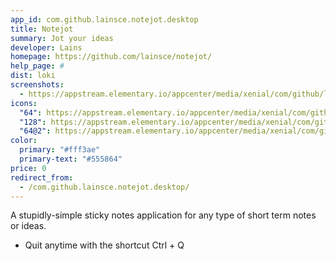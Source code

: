 ```yaml
---
app_id: com.github.lainsce.notejot.desktop
title: Notejot
summary: Jot your ideas
developer: Lains
homepage: https://github.com/lainsce/notejot/
help_page: #
dist: loki
screenshots:
  - https://appstream.elementary.io/appcenter/media/xenial/com/github/lainsce.notejot.desktop/08516A9FD557EDDC34DCC14240C087C3/screenshots/image-1_orig.png
icons:
  "64": https://appstream.elementary.io/appcenter/media/xenial/com/github/lainsce.notejot.desktop/08516A9FD557EDDC34DCC14240C087C3/icons/64x64/com.github.lainsce.notejot_com.github.lainsce.notejot.png
  "128": https://appstream.elementary.io/appcenter/media/xenial/com/github/lainsce.notejot.desktop/08516A9FD557EDDC34DCC14240C087C3/icons/128x128/com.github.lainsce.notejot_com.github.lainsce.notejot.png
  "64@2": https://appstream.elementary.io/appcenter/media/xenial/com/github/lainsce.notejot.desktop/08516A9FD557EDDC34DCC14240C087C3/icons/64x64@2/com.github.lainsce.notejot_com.github.lainsce.notejot.png
color:
  primary: "#fff3ae"
  primary-text: "#555864"
price: 0
redirect_from:
  - /com.github.lainsce.notejot.desktop/
---
```


<p>A stupidly-simple sticky notes application for any type of short term notes or ideas.</p>
<ul>
  <li>Quit anytime with the shortcut Ctrl + Q</li>
</ul>